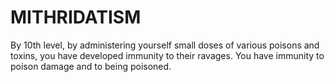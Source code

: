 # MITHRIDATISM

By 10th level, by administering yourself small doses of various poisons and toxins, you have developed immunity to their ravages. You have immunity to poison damage and to being poisoned.